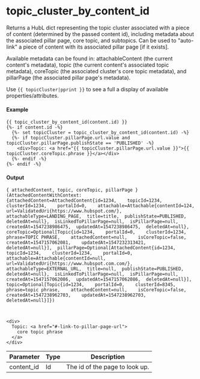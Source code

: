 # topic_cluster_by_content_id
Returns a HubL dict representing the topic cluster associated with a piece of content (determined by the passed content id), including metadata about the associated pillar page, core topic, and subtopics. Can be used to "auto-link" a piece of content with its associated pillar page \[if it exists\].

Available metadata can be found in: attachableContent (the current content's metadata), topic (the current content's associated topic metadata), coreTopic (the associated cluster's core topic metadata), and pillarPage (the associated pillar page's metadata).

Use `{{ topicCluster|pprint }}` to see a full a display of available properties/attributes.

#### Example
```jinja2
{{ topic_cluster_by_content_id(content.id) }}
{%- if content.id -%}
  {%- set topicCluster = topic_cluster_by_content_id(content.id) -%}
  {%- if topicCluster.pillarPage.url.value and topicCluster.pillarPage.publishState == 'PUBLISHED' -%}
    <div>Topic: <a href="{{ topicCluster.pillarPage.url.value }}">{{ topicCluster.coreTopic.phrase }}</a></div> 
  {%- endif -%}
{%- endif -%}
```

#### Output
```jinja2
{ attachedContent, topic, coreTopic, pillarPage }
(AttachedContentWithContext:  {attachedContent=AttachedContent{id=1234,    topicId=1234,    clusterId=1234,    portalId=0,    attachable=Attachable{contentId=124,    url=ValidatedUri{https://www.hubspot.com/},  attachableType=LANDING_PAGE,  title=title,  publishState=PUBLISHED,  deletedAt=null},  isLinkedToPillarPage=null,  isPillarPage=null,  createdAt=1547238986475,  updatedAt=1547238986475,  deletedAt=null},  coreTopic=Optional[Topic{id=1234,    portalId=0,    clusterId=1234,    phrase=TOPIC PHRASE,    attachedContent=null,    isCoreTopic=false,    createdAt=1547157062081,    updatedAt=1547232313421,    deletedAt=null}],  pillarPage=Optional[AttachedContent{id=1234,    topicId=1234,    clusterId=1234,    portalId=0,    attachable=Attachable{contentId=null,    url=ValidatedUri{https://www.hubspot.com.com/},  attachableType=EXTERNAL_URL,  title=null,  publishState=PUBLISHED,  deletedAt=null},  isLinkedToPillarPage=null,  isPillarPage=null,  createdAt=1547157062086,  updatedAt=1547157062086,  deletedAt=null}],  topic=Optional[Topic{id=1234,    portalId=0,    clusterId=8345,    phrase=topic phrase,    attachedContent=null,    isCoreTopic=false,    createdAt=1547238962703,    updatedAt=1547238962703,    deletedAt=null}]})



<div>
  Topic: <a href="#-link-to-pillar-page-url">
    core topic phrase
  </a>
</div>
```

| Parameter | Type | Description | 
|  ------  |  ------  |  ------  | 
| content_id | Id | The id of the page to look up. | 

